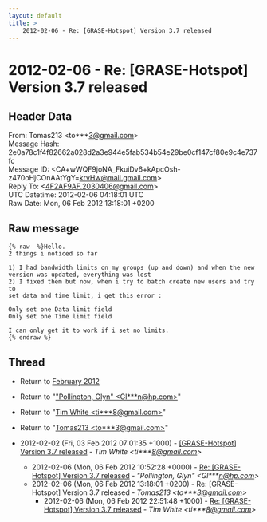 ```yaml
---
layout: default
title: >
    2012-02-06 - Re: [GRASE-Hotspot] Version 3.7 released
---
```


# 2012-02-06 - Re: [GRASE-Hotspot] Version 3.7 released

## Header Data

From: Tomas213 \<to***3@gmail.com\><br>
Message Hash: 2e0a78c1f4f82662a028d2a3e944e5fab534b54e29be0cf147cf80e9c4e737fc<br>
Message ID: \<CA+wWQF9joNA_FkuiDv6+kApcOsh-z470oHjCOnAAtYgY=krvHw@mail.gmail.com\><br>
Reply To: \<4F2AF9AF.2030406@gmail.com\><br>
UTC Datetime: 2012-02-06 04:18:01 UTC<br>
Raw Date: Mon, 06 Feb 2012 13:18:01 +0200<br>

## Raw message

```
{% raw  %}Hello.
2 things i noticed so far

1) I had bandwidth limits on my groups (up and down) and when the new
version was updated, everything was lost
2) I fixed them but now, when i try to batch create new users and try to
set data and time limit, i get this error :

Only set one Data limit field
Only set one Time limit field

I can only get it to work if i set no limits.
{% endraw %}
```

## Thread

+ Return to [February 2012](/archive/2012/02)

+ Return to "["Pollington, Glyn" <Gl***n<span>@</span>hp.com>](/authors/gl___n_at_hp_com)"
+ Return to "[Tim White <ti***8<span>@</span>gmail.com>](/authors/ti___8_at_gmail_com)"
+ Return to "[Tomas213 <to***3<span>@</span>gmail.com>](/authors/to___3_at_gmail_com)"

+ 2012-02-02 (Fri, 03 Feb 2012 07:01:35 +1000) - [[GRASE-Hotspot] Version 3.7 released](/archive/2012/02/89e4a9b9382d4e6463f7ed38c2fb2131be10a169ad5172e6136ddd855dcc4291) - _Tim White \<ti***8@gmail.com\>_
  + 2012-02-06 (Mon, 06 Feb 2012 10:52:28 +0000) - [Re: [GRASE-Hotspot] Version 3.7 released](/archive/2012/02/35ca9de0d48e757b57e1cb404616ae6295522566bf0b27e18ce4b8c96f64b915) - _"Pollington, Glyn" \<Gl***n@hp.com\>_
  + 2012-02-06 (Mon, 06 Feb 2012 13:18:01 +0200) - Re: [GRASE-Hotspot] Version 3.7 released - _Tomas213 \<to***3@gmail.com\>_
    + 2012-02-06 (Mon, 06 Feb 2012 22:51:48 +1000) - [Re: [GRASE-Hotspot] Version 3.7 released](/archive/2012/02/fcb34f820320a0ce4b013b5b3a2599c3b1802d4a2ddd5d121c39a4496e8643ae) - _Tim White \<ti***8@gmail.com\>_

